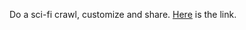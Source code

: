 Do a sci-fi crawl, customize and share.  [Here](https://gdicristofaro.github.io/sci-fi-crawl/) is the link.